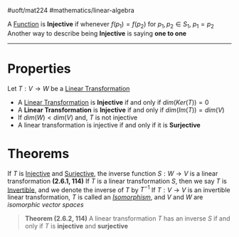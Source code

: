 #uoft/mat224 #mathematics/linear-algebra 

A [Function](../MAT235%20Notes/Function.md) is **Injective**  if whenever $f(p_{1})=f(p_{2})$ for $p_{1},p_{2}\in S_{1}$, $p_{1}=p_{2}$
Another way to describe being **Injective** is saying **one to one**

---
# Properties

Let $T: V \rightarrow W$ be a [Linear Transformation](../MAT223%20Notes/Linear%20Transformation.md)

- A [Linear Transformation](../MAT223%20Notes/Linear%20Transformation.md) is **Injective** if and only if $dim(Ker(T))= 0$
- A **Linear Transformation** is **Injective** if and only if $dim(Im(T))=dim(V)$
- If $dim(W)<dim(V)$ and, $T$ is not injective 
- A linear transformation is injective if and only if it is **Surjective**

# Theorems
If $T$ is [Injective](.md) and [Surjective](Surjective.md), the inverse function $S:W\rightarrow V$ is a linear transformation **(2.6.1, 114)**
	If $T$ is a linear transformation $S$, then we say $T$ is [Invertible](Invertible.md), and we denote the inverse of $T$ by $T^{-1}$
	If $T:V\rightarrow V$ is an invertible linear transformation, $T$ is called an *[Isomorphism](Isomorphism.md)*, and $V$ and $W$ are *isomorphic vector spaces*

> **Theorem (2.6.2, 114)**
> 	A linear transformation $T$ has an inverse $S$ if and only if $T$ is **injective** and **surjective**